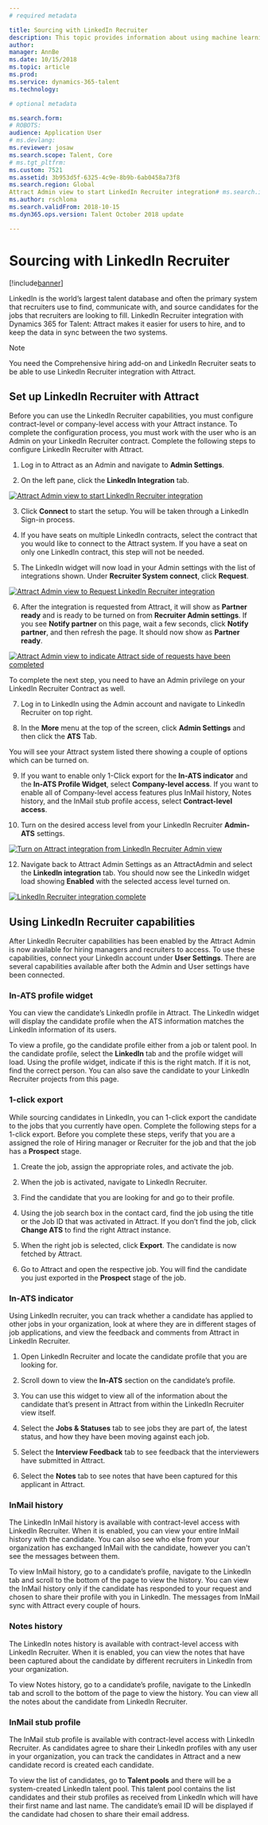 ```yaml
---
# required metadata

title: Sourcing with LinkedIn Recruiter
description: This topic provides information about using machine learning to get job and job candidate recommendations.
author: 
manager: AnnBe
ms.date: 10/15/2018
ms.topic: article
ms.prod: 
ms.service: dynamics-365-talent
ms.technology: 

# optional metadata

ms.search.form: 
# ROBOTS: 
audience: Application User
# ms.devlang: 
ms.reviewer: josaw
ms.search.scope: Talent, Core
# ms.tgt_pltfrm: 
ms.custom: 7521
ms.assetid: 3b953d5f-6325-4c9e-8b9b-6ab0458a73f8
ms.search.region: Global
Attract Admin view to start LinkedIn Recruiter integration# ms.search.industry: 
ms.author: rschloma
ms.search.validFrom: 2018-10-15
ms.dyn365.ops.version: Talent October 2018 update

---
```


# Sourcing with LinkedIn Recruiter
[!include[banner](../includes/banner.md)]

LinkedIn is the world’s largest talent database and often the primary system that recruiters use to find, communicate with, and source candidates for the jobs that recruiters are looking to fill. LinkedIn Recruiter integration with Dynamics 365 for
Talent: Attract makes it easier for users to hire, and to keep the data in sync between the two systems.

> [!NOTE]
> You need the Comprehensive hiring add-on and LinkedIn Recruiter seats to be able to use LinkedIn Recruiter integration with Attract.

## Set up LinkedIn Recruiter with Attract 

Before you can use the LinkedIn Recruiter capabilities, you must configure contract-level or company-level access with your Attract instance. To complete the configuration process, you must work with the user who is an Admin on your LinkedIn Recruiter contract. Complete the following steps to configure LinkedIn Recruiter with Attract.

1.  Log in to Attract as an Admin and navigate to **Admin Settings**.

2.  On the left pane, click the **LinkedIn Integration** tab.

[![Attract Admin view to start LinkedIn Recruiter integration](./media/LinkedInConnect.png)](./media/LinkedInConnect.png)

3.  Click **Connect** to start the setup. You will be taken through a LinkedIn Sign-in process.

4.  If you have seats on multiple LinkedIn contracts, select the contract that you would like to connect to the Attract system. If you have a seat on only one LinkedIn contract, this step will not be needed.

5.  The LinkedIn widget will now load in your Admin settings with the list of integrations shown. Under **Recruiter System connect**, click **Request**.

[![Attract Admin view to Request LinkedIn Recruiter integration](./media/RequestLinkedInRSC.png)](./media/RequestLinkedInRSC.png)

6.  After the integration is requested from Attract, it will show as **Partner ready** and is ready to be turned on from **Recruiter Admin settings**. If you see **Notify partner** on this page, wait a few seconds, click **Notify partner**, and then refresh the page. It should now show as **Partner ready**.

[![Attract Admin view to indicate Attract side of requests have been completed](./media/PartnerReadyRSC.png)](./media/PartnerReadyRSC.png)

To complete the next step, you need to have an Admin privilege on your LinkedIn Recruiter Contract as well.

7.  Log in to LinkedIn using the Admin account and navigate to LinkedIn Recruiter on top right. 

8. In the **More** menu at the top of the screen, click **Admin Settings** and then click the **ATS** Tab.

You will see your Attract system listed there showing a couple of options which can be turned on.

9. If you want to enable only 1-Click export for the **In-ATS indicator** and the **In-ATS Profile Widget**, select **Company-level access**. If you want to enable all of Company-level access features plus InMail history, Notes history, and the InMail stub profile access, select **Contract-level access**.

10. Turn on the desired access level from your LinkedIn Recruiter **Admin-ATS** settings.

[![Turn on Attract integration from LinkedIn Recruiter Admin view](./media/EnableRSC.png)](./media/EnableRSC.png)

12. Navigate back to Attract Admin Settings as an AttractAdmin and select the **LinkedIn integration** tab. You should now see the LinkedIn widget load showing **Enabled** with the selected access level turned on.

[![LinkedIn Recruiter integration complete](./media/RSCSetupComplete.png)](./media/RSCSetupComplete.png)

## Using LinkedIn Recruiter capabilities

After LinkedIn Recruiter capabilities has been enabled by the Attract Admin is now available for hiring managers and recruiters to access. To use these capabilities, connect your LinkedIn account under **User Settings**. There are several capabilities available after both the Admin and User settings have been connected.

### In-ATS profile widget

You can view the candidate’s LinkedIn profile in Attract. The LinkedIn widget will display the candidate profile when the ATS information matches the LinkedIn information of its users.

To view a profile, go the candidate profile either from a job or talent pool. In the candidate profile, select the **LinkedIn** tab and the profile widget will load. Using the profile widget, indicate if this is the right match. If it is not, find the correct person. You can also save the candidate to your LinkedIn Recruiter projects from this page.

### 1-click export 

While sourcing candidates in LinkedIn, you can 1-click export the candidate to
the jobs that you currently have open. Complete the following steps for a 1-click export. Before you complete these steps, verify that you are a assigned the role of Hiring manager or Recruiter for the job and that the job has a **Prospect** stage.

1.  Create the job, assign the appropriate roles, and activate the job.

2.  When the job is activated, navigate to LinkedIn Recruiter.

3.  Find the candidate that you are looking for and go to their profile.

4.  Using the job search box in the contact card, find the job using the title or the Job ID that was activated in Attract. If you don’t find the job, click **Change ATS** to find the right Attract instance.

5. When the right job is selected, click **Export**. The candidate is now fetched by Attract.

6.  Go to Attract and open the respective job. You will find the candidate you just exported in the **Prospect** stage of the job.

### In-ATS indicator 

Using LinkedIn recruiter, you can track whether a candidate has applied to other jobs in your organization, look at where they are in different stages of job applications, and view the feedback and comments from Attract in LinkedIn Recruiter.

1.  Open LinkedIn Recruiter and locate the candidate profile that you are looking for.

2.  Scroll down to view the **In-ATS** section on the candidate’s profile.

3.  You can use this widget to view all of the information about the candidate that’s present in Attract from within the LinkedIn Recruiter view itself.

4.  Select the **Jobs & Statuses** tab to see jobs they are part of, the latest status, and how they have been moving against each job.

5.  Select the **Interview Feedback** tab to see feedback that the interviewers have submitted in Attract.

6.  Select the **Notes** tab to see notes that have been captured for this applicant in Attract.

### InMail history

The LinkedIn InMail history is available with contract-level access with LinkedIn Recruiter. When it is enabled, you can view your entire InMail history with the candidate. You can also see who else from your organization has exchanged InMail with the candidate, 
however you can't see the messages between them.

To view InMail history, go to a candidate’s profile, navigate to the LinkedIn
tab and scroll to the bottom of the page to view the history. You can view the
InMail history only if the candidate has responded to your request and chosen to
share their profile with you in LinkedIn. The messages from InMail sync with
Attract every couple of hours.

### Notes history 

The LinkedIn notes history is available with contract-level access with LinkedIn Recruiter. When it is enabled, you can view the notes that have been captured about the candidate by different recruiters in LinkedIn from your organization.

To view Notes history, go to a candidate’s profile, navigate to the LinkedIn tab
and scroll to the bottom of the page to view the history. You can view all the
notes about the candidate from LinkedIn Recruiter.

### InMail stub profile

The InMail stub profile is available with contract-level access with LinkedIn Recruiter. As candidates agree to share their LinkedIn profiles with any user in your organization, you can track the candidates in Attract and a new candidate record is created each candidate.

To view the list of candidates, go to **Talent pools** and there will be a system-created LinkedIn talent pool. This talent pool contains the list candidates and their stub profiles as received from LinkedIn which will have their first name and last name. The candidate’s email ID will be displayed if the candidate had chosen to share their email address.
